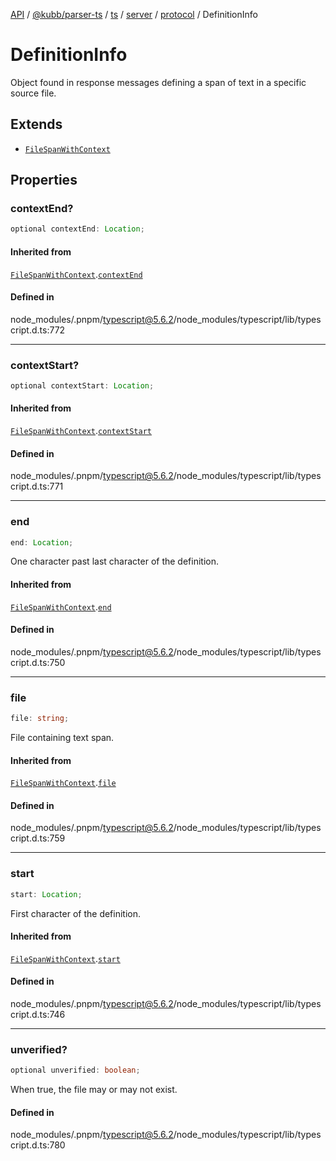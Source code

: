 [API](../../../../../../../../../packages.md) / [@kubb/parser-ts](../../../../../../../index.md) / [ts](../../../../../index.md) / [server](../../../index.md) / [protocol](../index.md) / DefinitionInfo

# DefinitionInfo

Object found in response messages defining a span of text in a specific source file.

## Extends

- [`FileSpanWithContext`](FileSpanWithContext.md)

## Properties

### contextEnd?

```ts
optional contextEnd: Location;
```

#### Inherited from

[`FileSpanWithContext`](FileSpanWithContext.md).[`contextEnd`](FileSpanWithContext.md#contextend)

#### Defined in

node\_modules/.pnpm/typescript@5.6.2/node\_modules/typescript/lib/typescript.d.ts:772

***

### contextStart?

```ts
optional contextStart: Location;
```

#### Inherited from

[`FileSpanWithContext`](FileSpanWithContext.md).[`contextStart`](FileSpanWithContext.md#contextstart)

#### Defined in

node\_modules/.pnpm/typescript@5.6.2/node\_modules/typescript/lib/typescript.d.ts:771

***

### end

```ts
end: Location;
```

One character past last character of the definition.

#### Inherited from

[`FileSpanWithContext`](FileSpanWithContext.md).[`end`](FileSpanWithContext.md#end)

#### Defined in

node\_modules/.pnpm/typescript@5.6.2/node\_modules/typescript/lib/typescript.d.ts:750

***

### file

```ts
file: string;
```

File containing text span.

#### Inherited from

[`FileSpanWithContext`](FileSpanWithContext.md).[`file`](FileSpanWithContext.md#file)

#### Defined in

node\_modules/.pnpm/typescript@5.6.2/node\_modules/typescript/lib/typescript.d.ts:759

***

### start

```ts
start: Location;
```

First character of the definition.

#### Inherited from

[`FileSpanWithContext`](FileSpanWithContext.md).[`start`](FileSpanWithContext.md#start)

#### Defined in

node\_modules/.pnpm/typescript@5.6.2/node\_modules/typescript/lib/typescript.d.ts:746

***

### unverified?

```ts
optional unverified: boolean;
```

When true, the file may or may not exist.

#### Defined in

node\_modules/.pnpm/typescript@5.6.2/node\_modules/typescript/lib/typescript.d.ts:780
